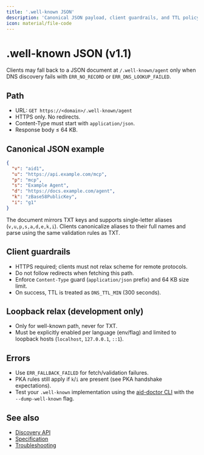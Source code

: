 ```yaml
---
title: '.well-known JSON'
description: 'Canonical JSON payload, client guardrails, and TTL policy'
icon: material/file-code
---
```


# .well-known JSON (v1.1)

Clients may fall back to a JSON document at `/.well-known/agent` only when DNS discovery fails with `ERR_NO_RECORD` or `ERR_DNS_LOOKUP_FAILED`.

## Path

- URL: `GET https://<domain>/.well-known/agent`
- HTTPS only. No redirects.
- Content-Type must start with `application/json`.
- Response body ≤ 64 KB.

## Canonical JSON example

```json
{
  "v": "aid1",
  "u": "https://api.example.com/mcp",
  "p": "mcp",
  "s": "Example Agent",
  "d": "https://docs.example.com/agent",
  "k": "zBase58PublicKey",
  "i": "g1"
}
```

The document mirrors TXT keys and supports single-letter aliases (`v,u,p,s,a,d,e,k,i`). Clients canonicalize aliases to their full names and parse using the same validation rules as TXT.

## Client guardrails

- HTTPS required; clients must not relax scheme for remote protocols.
- Do not follow redirects when fetching this path.
- Enforce `Content-Type` guard (`application/json` prefix) and 64 KB size limit.
- On success, TTL is treated as `DNS_TTL_MIN` (300 seconds).

## Loopback relax (development only)

- Only for well-known path, never for TXT.
- Must be explicitly enabled per language (env/flag) and limited to loopback hosts (`localhost`, `127.0.0.1`, `::1`).

## Errors

- Use `ERR_FALLBACK_FAILED` for fetch/validation failures.
- PKA rules still apply if `k`/`i` are present (see PKA handshake expectations).
- Test your `.well-known` implementation using the [aid-doctor CLI](../aid_doctor.md) with the `--dump-well-known` flag.

## See also

- [Discovery API](./discovery_api.md)
- [Specification](../specification.md)
- [Troubleshooting](./troubleshooting.md)
